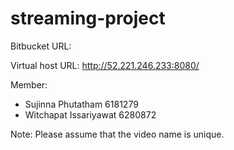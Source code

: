 # streaming-project

Bitbucket URL: 

Virtual host URL: http://52.221.246.233:8080/

Member:
- Sujinna Phutatham 6181279
- Witchapat Issariyawat 6280872

Note: Please assume that the video name is unique.
